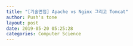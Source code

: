 ```yaml
---
title: "[기술면접] Apache vs Nginx 그리고 Tomcat"
author: Push's tone
layout: post
date: 2019-05-20 05:25:28
categories: Computer Science
---
```


